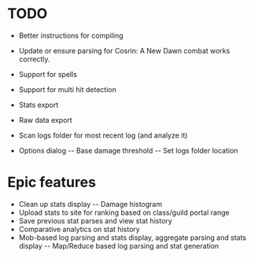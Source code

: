 # TODO

- Better instructions for compiling
- Update or ensure parsing for Cosrin: A New Dawn combat works correctly.
- Support for spells
- Support for multi hit detection
- Stats export
- Raw data export
- Scan logs folder for most recent log (and analyze it)

- Options dialog
-- Base damage threshold
-- Set logs folder location

# Epic features
- Clean up stats display
-- Damage histogram
- Upload stats to site for ranking based on class/guild portal range
- Save previous stat parses and view stat history
- Comparative analytics on stat history
- Mob-based log parsing and stats display, aggregate parsing and stats display
-- Map/Reduce based log parsing and stat generation
